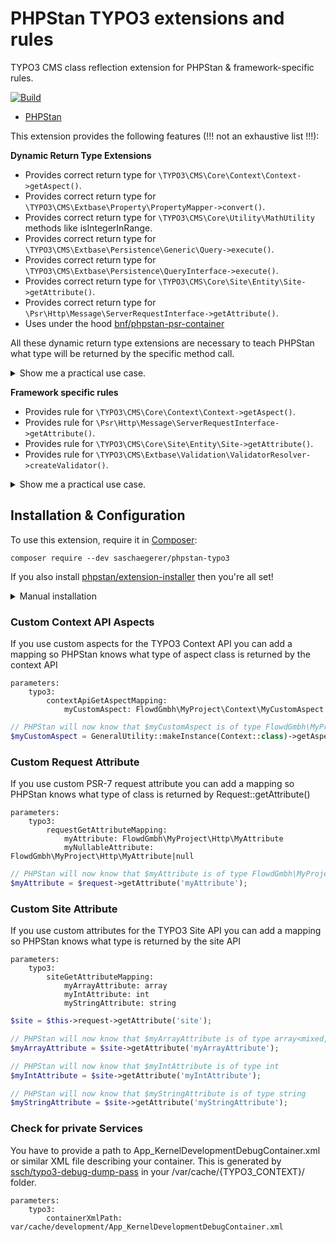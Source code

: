 # PHPStan TYPO3 extensions and rules

TYPO3 CMS class reflection extension for PHPStan &amp; framework-specific rules.

[![Build](https://github.com/sascha-egerer/phpstan-typo3/workflows/Tests/badge.svg)](https://github.com/sascha-egerer/phpstan-typo3/actions)

* [PHPStan](https://phpstan.org/)

This extension provides the following features (!!! not an exhaustive list !!!):

**Dynamic Return Type Extensions**
* Provides correct return type for `\TYPO3\CMS\Core\Context\Context->getAspect()`.
* Provides correct return type for `\TYPO3\CMS\Extbase\Property\PropertyMapper->convert()`.
* Provides correct return type for `\TYPO3\CMS\Core\Utility\MathUtility` methods like isIntegerInRange.
* Provides correct return type for `\TYPO3\CMS\Extbase\Persistence\Generic\Query->execute()`.
* Provides correct return type for `\TYPO3\CMS\Extbase\Persistence\QueryInterface->execute()`.
* Provides correct return type for `\TYPO3\CMS\Core\Site\Entity\Site->getAttribute()`.
* Provides correct return type for `\Psr\Http\Message\ServerRequestInterface->getAttribute()`.
* Uses under the hood [bnf/phpstan-psr-container](https://github.com/bnf/phpstan-psr-container)

All these dynamic return type extensions are necessary to teach PHPStan what type will be returned by the specific method call.

<details>
<summary>Show me a practical use case.</summary>
For example PHPStan cannot know innately what type will be returned if you call `\TYPO3\CMS\Core\Utility\MathUtility->forceIntegerInRange(1000, 1, 10)`.
It will be an int<10>. With the help of this library PHPStan also knows what´s going up.

Imagine the following situation in your code:

```php

use TYPO3\CMS\Core\Utility\MathUtility;

$integer = MathUtility::forceIntegerInRange(100, 1, 10);

if($integer > 10) {
    throw new \UnexpectedValueException('The integer is too big')
}
```

PHPStan will tell you that the if condition is superfluous, because the variable $integer will never be higher than 10. Right?
</details>

**Framework specific rules**
* Provides rule for `\TYPO3\CMS\Core\Context\Context->getAspect()`.
* Provides rule for `\Psr\Http\Message\ServerRequestInterface->getAttribute()`.
* Provides rule for `\TYPO3\CMS\Core\Site\Entity\Site->getAttribute()`.
* Provides rule for `\TYPO3\CMS\Extbase\Validation\ValidatorResolver->createValidator()`.

<details>
<summary>Show me a practical use case.</summary>

For example PHPStan cannot know innately that calling `ValidatorResolver->createValidator(RegularExpressionValidator::class)` is invalid, because we miss to pass the required option `regularExpression`.
With the help of this library PHPStan now complaints that we have missed to pass the required option.
So go ahead and find bugs in your code without running it.

</details>


## Installation & Configuration

To use this extension, require it in [Composer](https://getcomposer.org/):

```Shell
composer require --dev saschaegerer/phpstan-typo3
```

If you also install [phpstan/extension-installer](https://github.com/phpstan/extension-installer) then you're all set!

<details>
  <summary>Manual installation</summary>

If you don't want to use `phpstan/extension-installer`, put this into your phpstan.neon config:

```NEON
includes:
    - vendor/saschaegerer/phpstan-typo3/extension.neon
```

</details>

### Custom Context API Aspects

If you use custom aspects for the TYPO3 Context API you can add a mapping so PHPStan knows
what type of aspect class is returned by the context API

```NEON
parameters:
    typo3:
        contextApiGetAspectMapping:
            myCustomAspect: FlowdGmbh\MyProject\Context\MyCustomAspect
```

```PHP
// PHPStan will now know that $myCustomAspect is of type FlowdGmbh\MyProject\Context\MyCustomAspect
$myCustomAspect = GeneralUtility::makeInstance(Context::class)->getAspect('myCustomAspect');
```

### Custom Request Attribute

If you use custom PSR-7 request attribute you can add a mapping so PHPStan knows
what type of class is returned by Request::getAttribute()

```NEON
parameters:
    typo3:
        requestGetAttributeMapping:
            myAttribute: FlowdGmbh\MyProject\Http\MyAttribute
            myNullableAttribute: FlowdGmbh\MyProject\Http\MyAttribute|null
```

```PHP
// PHPStan will now know that $myAttribute is of type FlowdGmbh\MyProject\Http\MyAttribute
$myAttribute = $request->getAttribute('myAttribute');
```

### Custom Site Attribute

If you use custom attributes for the TYPO3 Site API you can add a mapping so PHPStan knows
what type is returned by the site API

```NEON
parameters:
    typo3:
        siteGetAttributeMapping:
            myArrayAttribute: array
            myIntAttribute: int
            myStringAttribute: string
```

```PHP
$site = $this->request->getAttribute('site');

// PHPStan will now know that $myArrayAttribute is of type array<mixed, mixed>
$myArrayAttribute = $site->getAttribute('myArrayAttribute');

// PHPStan will now know that $myIntAttribute is of type int
$myIntAttribute = $site->getAttribute('myIntAttribute');

// PHPStan will now know that $myStringAttribute is of type string
$myStringAttribute = $site->getAttribute('myStringAttribute');
```

### Check for private Services
You have to provide a path to App_KernelDevelopmentDebugContainer.xml or similar XML file describing your container.
This is generated by [ssch/typo3-debug-dump-pass](https://github.com/sabbelasichon/typo3-debug-dump-pass) in your /var/cache/{TYPO3_CONTEXT}/ folder.

```NEON
parameters:
    typo3:
        containerXmlPath: var/cache/development/App_KernelDevelopmentDebugContainer.xml
```

